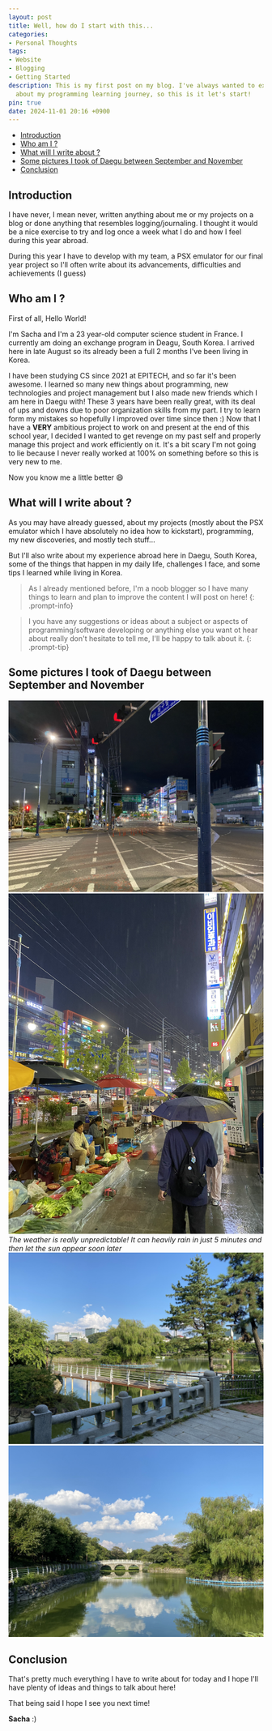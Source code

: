 ```yaml
---
layout: post
title: Well, how do I start with this...
categories:
- Personal Thoughts
tags:
- Website
- Blogging
- Getting Started
description: This is my first post on my blog. I've always wanted to experiment writing
  about my programming learning journey, so this is it let's start!
pin: true
date: 2024-11-01 20:16 +0900
---
```


- [Introduction](#introduction)
- [Who am I ?](#who-am-i-)
- [What will I write about ?](#what-will-i-write-about-)
- [Some pictures I took of Daegu between September and November](#some-pictures-i-took-of-daegu-between-september-and-november)
- [Conclusion](#conclusion)

## Introduction

I have never, I mean never, written anything about me or my projects on a blog or done anything that resembles logging/journaling. I thought it would be a nice exercise to try and log once a week what I do and how I feel during this year abroad.

During this year I have to develop with my team, a PSX emulator for our final year project so I'll often write about its advancements, difficulties and achievements (I guess)

## Who am I ?

First of all, Hello World!

I'm Sacha and I'm a 23 year-old computer science student in France. I currently am doing an exchange program in Deagu, South Korea. I arrived here in late August so its already been a full 2 months I've been living in Korea.

I have been studying CS since 2021 at EPITECH, and so far it's been awesome. I learned so many new things about programming, new technologies and project management but I also made new friends which I am here in Daegu with! These 3 years have been really great, with its deal of ups and downs due to poor organization skills from my part. I try to learn form my mistakes so hopefully I improved over time since then :) Now that I have a **VERY** ambitious project to work on and present at the end of this school year, I decided I wanted to get revenge on my past self and properly manage this project and work efficiently on it. It's a bit scary I'm not going to lie because I never really worked at 100% on something before so this is very new to me.

Now you know me a little better :smile:

## What will I write about ?

As you may have already guessed, about my projects (mostly about the PSX emulator which I have absolutely no idea how to kickstart), programming, my new discoveries, and mostly tech stuff...

But I'll also write about my experience abroad here in Daegu, South Korea, some of the things that happen in my daily life, challenges I face, and some tips I learned while living in Korea.

> As I already mentioned before, I'm a noob blogger so I have many things to learn and plan to improve the content I will post on here!
{: .prompt-info}

> I you have any suggestions or ideas about a subject or aspects of programming/software developing or anything else you want ot hear about really don't hesitate to tell me, I'll be happy to talk about it.
{: .prompt-tip}

## Some pictures I took of Daegu between September and November

![Daegu by night](/assets/img/posts/IMG_7677.JPEG)
![It rains in Deagu!](/assets/img/posts/IMG_8109.JPEG)
_The weather is really unpredictable! It can heavily rain in just 5 minutes and then let the sun appear soon later_
![Duryu park's pond](/assets/img/posts/IMG_7851.JPEG)
![Duryu park's pond](/assets/img/posts/IMG_7853.JPEG)

## Conclusion

That's pretty much everything I have to write about for today and I hope I'll have plenty of ideas and things to talk about here!

That being said I hope I see you next time!

**Sacha** :)
